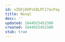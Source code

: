```yaml
---
id: vZEKj8XPxSQLPC17acPay
title: Nosql
desc: ''
updated: 1644925452380
created: 1644925452380
stub: true
---
```


